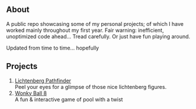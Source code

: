 
<h2>About</h2>

A public repo showcasing some of my personal projects; of which I have worked mainly throughout my first year.
Fair warning: inefficient, unoptimized code ahead... Tread carefully. Or just have fun playing around.

Updated from time to time... hopefully

<h2>Projects</h2>

1. <a href="https://justin-pal.itch.io/lichtpath" target="_blank">Lichtenberg Pathfinder</a>
   <br>Peel your eyes for a glimpse of those nice lichtenberg figures.
2. <a href="https://justin-pal.itch.io/wonkyball" target="_blank">Wonky Ball 8</a>
   <br>A fun & interactive game of pool with a twist
